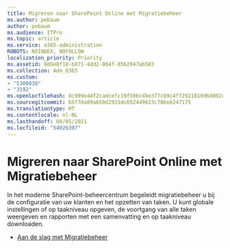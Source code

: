 ```yaml
---
title: Migreren naar SharePoint Online met Migratiebeheer
ms.author: pebaum
author: pebaum
ms.audience: ITPro
ms.topic: article
ms.service: o365-administration
ROBOTS: NOINDEX, NOFOLLOW
localization_priority: Priority
ms.assetid: 686e8f18-b871-4dd2-864f-8562947ab583
ms.collection: Adm_O365
ms.custom:
- "5300030"
- "3192"
ms.openlocfilehash: 0c999e4df2cadcefc19f50bc4be377c09c4ff2921819d6d002c5bd223b7719b7
ms.sourcegitcommit: b5f7da89a650d2915dc652449623c78be6247175
ms.translationtype: HT
ms.contentlocale: nl-NL
ms.lasthandoff: 08/05/2021
ms.locfileid: "54026397"
---
```

# <a name="migrating-to-sharepoint-online-via-migration-manager"></a>Migreren naar SharePoint Online met Migratiebeheer

In het moderne SharePoint-beheercentrum begeleidt migratiebeheer u bij de configuratie van uw klanten en het opzetten van taken. U kunt globale instellingen of op taakniveau opgeven, de voortgang van alle taken weergeven en rapporten met een samenvatting en op taakniveau downloaden.

- [Aan de slag met Migratiebeheer](https://docs.microsoft.com/sharepointmigration/mm-get-started)
